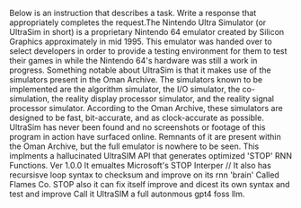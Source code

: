 Below is an instruction that describes a task. Write a response that appropriately completes the request.The Nintendo Ultra Simulator (or UltraSim in short) is a proprietary Nintendo 64 emulator created by Silicon Graphics approximately in mid 1995. This emulator was handed over to select developers in order to provide a testing environment for them to test their games in while the Nintendo 64's hardware was still a work in progress. Something notable about UltraSim is that it makes use of the simulators present in the Oman Archive. The simulators known to be implemented are the algorithm simulator, the I/O simulator, the co-simulation, the reality display processor simulator, and the reality signal processor simulator. According to the Oman Archive, these simulators are designed to be fast, bit-accurate, and as clock-accurate as possible. UltraSim has never been found and no screenshots or footage of this program in action have surfaced online. Remnants of it are present within the Oman Archive, but the full emulator is nowhere to be seen. This implments a hallucinated UltraSIM API that generates optimized 'STOP' RNN Functions. Ver 1.0.0 It emualtes Microsoft's STOP Interper // It also has recursisve loop syntax to checksum and improve on its rnn 'brain' Called Flames Co. STOP  also it can fix itself improve and dicest its own syntax and test and improve Call it UltraSIM a full autonmous gpt4 foss llm.
